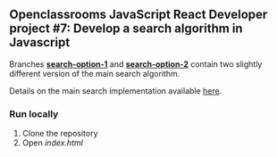 ## Openclassrooms JavaScript React Developer project #7: Develop a search algorithm in Javascript

Branches **[search-option-1](https://github.com/Ingirorhaun/openclassrooms-project-7/tree/search-option-1)** and **[search-option-2](https://github.com/Ingirorhaun/openclassrooms-project-7/tree/search-option-2)** contain two slightly different version of the main search algorithm.

Details on the main search implementation available [here](https://github.com/Ingirorhaun/openclassrooms-project-7/blob/main/Fiche%20d'investigation%20de%20fonctionnalit%C3%A9.pdf).

### Run locally

1. Clone the repository
2. Open _index.html_
